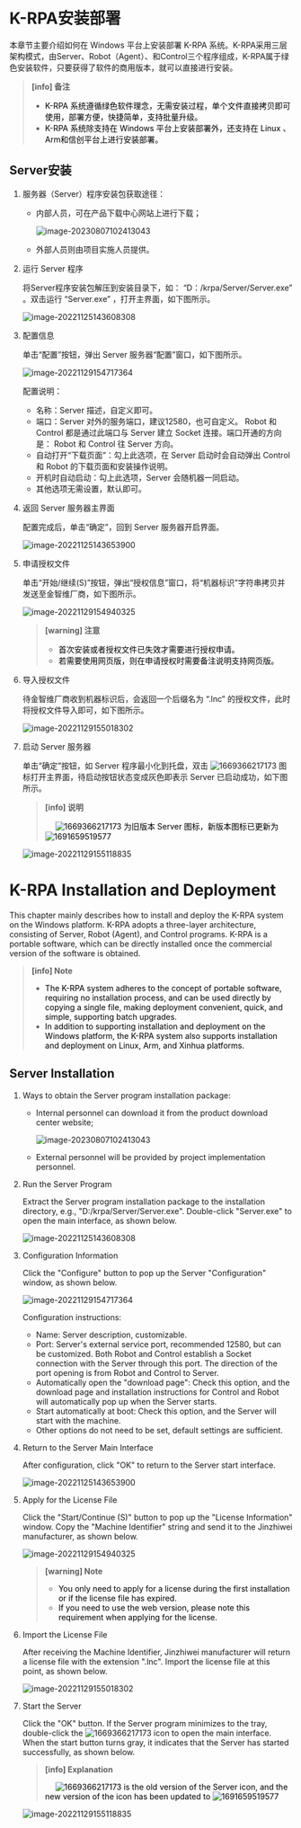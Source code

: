 # K-RPA安装部署

本章节主要介绍如何在 Windows 平台上安装部署 K-RPA 系统。K-RPA采用三层架构模式，由Server、Robot（Agent）、和Control三个程序组成，K-RPA属于绿色安装软件，只要获得了软件的商用版本，就可以直接进行安装。

> **[info]  备注**  
>
> - <font color="black">K-RPA 系统遵循绿色软件理念，无需安装过程，单个文件直接拷贝即可使用，部署方便，快捷简单，支持批量升级。</font>
> - <font color="black">K-RPA 系统除支持在 Windows 平台上安装部署外，还支持在 Linux 、Arm和信创平台上进行安装部署。</font>

## Server安装<span id="server安装"></span>

1. 服务器（Server）程序安装包获取途径：

   - 内部人员，可在产品下载中心网站上进行下载；

     ![image-20230807102413043](Server.assets/image-20230807102413043.png)

   - 外部人员则由项目实施人员提供。

2. 运行 Server 程序

   将Server程序安装包解压到安装目录下，如： “D：/krpa/Server/Server.exe” 。双击运行 “Server.exe” ，打开主界面，如下图所示。

   ![image-20221125143608308](Server.assets/image-20221125143608308.png)

3. 配置信息

   单击“配置”按钮，弹出 Server 服务器“配置”窗口，如下图所示。

   ![image-20221129154717364](Server.assets/image-20221129154717364.png)

   配置说明：

   - 名称：Server 描述，自定义即可。
   - 端口：Server 对外的服务端口，建议12580，也可自定义。 Robot 和 Control 都是通过此端口与 Server 建立 Socket 连接。端口开通的方向是： Robot 和 Control 往 Server 方向。
   - 自动打开“下载页面”：勾上此选项，在 Server 启动时会自动弹出 Control 和 Robot 的下载页面和安装操作说明。
   - 开机时自动启动：勾上此选项，Server 会随机器一同启动。
   - 其他选项无需设置，默认即可。

4. 返回 Server 服务器主界面

   配置完成后，单击“确定”，回到 Server 服务器开启界面。

   ![image-20221125143653900](Server.assets/image-20221125143653900.png)

5. 申请授权文件

   单击“开始/继续(S)”按钮，弹出“授权信息”窗口，将“机器标识”字符串拷贝并发送至金智维厂商，如下图所示。

   ![image-20221129154940325](Server.assets/image-20221129154940325.png)

   > **[warning]  注意**  
   >
   > - <font color="black">首次安装或者授权文件已失效才需要进行授权申请。</font>
   > - <font color="black">若需要使用网页版，则在申请授权时需要备注说明支持网页版。</font>

6. 导入授权文件

   待金智维厂商收到机器标识后，会返回一个后缀名为 “.lnc” 的授权文件，此时将授权文件导入即可，如下图所示。

   ![image-20221129155018302](Server.assets/image-20221129155018302.png)

7. 启动 Server 服务器

   单击“确定”按钮，如 Server 程序最小化到托盘，双击 ![1669366217173](Server.assets/1669366217173.jpg) 图标打开主界面，待启动按钮状态变成灰色即表示 Server 已启动成功，如下图所示。

   > **[info]  说明**  
   >
   > <span>&emsp;</span><font color="black"> ![1669366217173](Server.assets/1669366217173.jpg) 为旧版本 Server 图标，新版本图标已更新为 ![1691659519577](Server.assets/1691659519577.png)</font>

   ![image-20221129155118835](Server.assets/image-20221129155118835.png)

   

# K-RPA Installation and Deployment

This chapter mainly describes how to install and deploy the K-RPA system on the Windows platform. K-RPA adopts a three-layer architecture, consisting of Server, Robot (Agent), and Control programs. K-RPA is a portable software, which can be directly installed once the commercial version of the software is obtained.

> **[info] Note**  
> 
> - <font color="black">The K-RPA system adheres to the concept of portable software, requiring no installation process, and can be used directly by copying a single file, making deployment convenient, quick, and simple, supporting batch upgrades.</font>
> - <font color="black">In addition to supporting installation and deployment on the Windows platform, the K-RPA system also supports installation and deployment on Linux, Arm, and Xinhua platforms.</font>

## Server Installation <span id="server-installation"></span>

1. Ways to obtain the Server program installation package:

   - Internal personnel can download it from the product download center website;

     ![image-20230807102413043](Server.assets/image-20230807102413043.png)

   - External personnel will be provided by project implementation personnel.

2. Run the Server Program

   Extract the Server program installation package to the installation directory, e.g., "D:/krpa/Server/Server.exe". Double-click "Server.exe" to open the main interface, as shown below.

   ![image-20221125143608308](Server.assets/image-20221125143608308.png)

3. Configuration Information

   Click the "Configure" button to pop up the Server "Configuration" window, as shown below.

   ![image-20221129154717364](Server.assets/image-20221129154717364.png)

   Configuration instructions:

   - Name: Server description, customizable.
   - Port: Server's external service port, recommended 12580, but can be customized. Both Robot and Control establish a Socket connection with the Server through this port. The direction of the port opening is from Robot and Control to Server.
   - Automatically open the "download page": Check this option, and the download page and installation instructions for Control and Robot will automatically pop up when the Server starts.
   - Start automatically at boot: Check this option, and the Server will start with the machine.
   - Other options do not need to be set, default settings are sufficient.

4. Return to the Server Main Interface

   After configuration, click "OK" to return to the Server start interface.

   ![image-20221125143653900](Server.assets/image-20221125143653900.png)

5. Apply for the License File

   Click the "Start/Continue (S)" button to pop up the "License Information" window. Copy the "Machine Identifier" string and send it to the Jinzhiwei manufacturer, as shown below.

   ![image-20221129154940325](Server.assets/image-20221129154940325.png)

   > **[warning] Note**  
   > 
   > - <font color="black">You only need to apply for a license during the first installation or if the license file has expired.</font>
   > - <font color="black">If you need to use the web version, please note this requirement when applying for the license.</font>

6. Import the License File

   After receiving the Machine Identifier, Jinzhiwei manufacturer will return a license file with the extension ".lnc". Import the license file at this point, as shown below.

   ![image-20221129155018302](Server.assets/image-20221129155018302.png)

7. Start the Server

   Click the "OK" button. If the Server program minimizes to the tray, double-click the ![1669366217173](Server.assets/1669366217173.jpg) icon to open the main interface. When the start button turns gray, it indicates that the Server has started successfully, as shown below.

   > **[info] Explanation**  
   > 
   > <span>&emsp;</span><font color="black"> ![1669366217173](Server.assets/1669366217173.jpg) is the old version of the Server icon, and the new version of the icon has been updated to ![1691659519577](Server.assets/1691659519577.png)</font>

   ![image-20221129155118835](Server.assets/image-20221129155118835.png)



